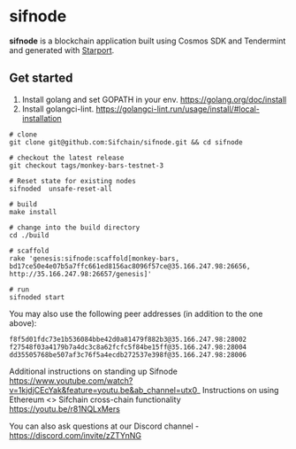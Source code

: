 # sifnode

**sifnode** is a blockchain application built using Cosmos SDK and Tendermint and generated with [Starport](https://github.com/tendermint/starport).

## Get started

1. Install golang and set GOPATH in your env. https://golang.org/doc/install
2. Install golangci-lint. https://golangci-lint.run/usage/install/#local-installation

```
# clone
git clone git@github.com:Sifchain/sifnode.git && cd sifnode

# checkout the latest release
git checkout tags/monkey-bars-testnet-3

# Reset state for existing nodes
sifnoded  unsafe-reset-all

# build
make install

# change into the build directory
cd ./build

# scaffold
rake 'genesis:sifnode:scaffold[monkey-bars, bd17ce50e4e07b5a7ffc661ed8156ac8096f57ce@35.166.247.98:26656, http://35.166.247.98:26657/genesis]'

# run
sifnoded start
```

You may also use the following peer addresses (in addition to the one above):

```
f8f5d01fdc73e1b536084bbe42d0a81479f882b3@35.166.247.98:28002
f27548f03a4179b7a4dc3c8a62fcfc5f84be15ff@35.166.247.98:28004
dd35505768be507af3c76f5a4ecdb272537e398f@35.166.247.98:28006
```

Additional instructions on standing up Sifnode https://www.youtube.com/watch?v=1kjdjCEcYak&feature=youtu.be&ab_channel=utx0_
Instructions on using Ethereum <> Sifchain cross-chain functionality https://youtu.be/r81NQLxMers

You can also ask questions at our Discord channel - https://discord.com/invite/zZTYnNG
